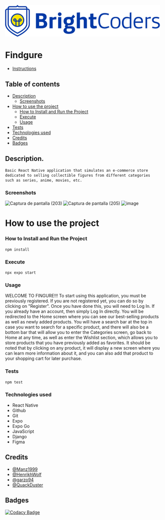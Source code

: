 ![BrightCoders Logo](img/logo.png)

# Findgure

- [Instructions](./instructions.md)

## Table of contents

- [Description](#Description)
  - [Screenshots](#Screenshots)
- [How to use the project](#How-to-use-the-project)
  - [How to Install and Run the Project](#How-to-Install-and-Run-the-Project)
  - [Execute](#Execute)
  - [Usage](#Usage)
- [Tests](#Tests)
- [Technologies used](#Technologies-used)
- [Credits](#Credits)
- [Badges](#Badges)

## Description.
    Basic React Native application that simulates an e-commerce store dedicated to selling collectible figures from different categories such as series, anime, movies, etc.

### Screenshots

![Captura de pantalla (203)](https://user-images.githubusercontent.com/87275990/223787413-434f4e79-2833-48bc-b083-05c2b6d9cacb.png)
![Captura de pantalla (205)](https://user-images.githubusercontent.com/87275990/224437954-0ea71c16-395f-45e7-8236-c3f476a0c230.png)
![image](https://user-images.githubusercontent.com/54423116/224858323-42f848fc-0028-40ef-a394-892bbb750f83.png)
# How to use the project

### How to Install and Run the Project

```
npm install
```

### Execute

```
npx expo start
```

### Usage
<!-- Aquí escribiremos cómo se utiliza y navega a través de la aplicación -->
WELCOME TO FINGURE!!!
To start using this application, you must be previously registered. If you are not registered yet, you can do so by clicking on "Register". Once you have done this, you will need to Log In. If you already have an account, then simply Log In directly. You will be redirected to the Home screen where you can see our best-selling products as well as newly added products. You will have a search bar at the top in case you want to search for a specific product, and there will also be a bottom bar that will allow you to enter the Categories screen, go back to Home at any time, as well as enter the Wishlist section, which allows you to store products that you have previously added as favorites. It should be noted that by clicking on any product, it will display a new screen where you can learn more information about it, and you can also add that product to your shopping cart for later purchase.
### Tests

```
npm test
```

### Technologies used

- React Native
- Github
- Git
- Expo
- Expo Go
- JavaScript
- Django
- Figma


## Credits

- [@Manz1999](https://github.com/Manz1999)
- [@HenrikhWolf](https://github.com/HenrikhWolf)
- [@garzo94](https://github.com/garzo94)
- [@QuackDuster](https://github.com/QuackDuster)

    
## Badges
[![Codacy Badge](https://app.codacy.com/project/badge/Grade/8febb7f59b8046f58cfc7444a9ef43ed)](https://app.codacy.com/gh/BrightCoders-Institute/BCDIC22-RN-proyecto-final-team2/dashboard?utm_source=gh&utm_medium=referral&utm_content=&utm_campaign=Badge_grade)
